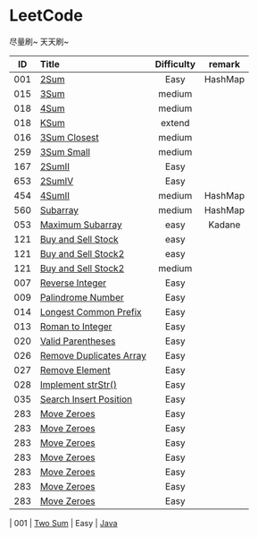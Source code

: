 # LeetCode

尽量刷~ 天天刷~

| ID   | Title                                    | Difficulty |                 remark                   |   
| ---- | :--------------------------------------- | :--------: | :--------------------------------------: | 
| 001  | [2Sum](/problems/001-2Sum.md)            |    Easy    |   HashMap
| 015  | [3Sum](/problems/015-3Sum.md)            |    medium  | 
| 018  | [4Sum](/problems/018-4Sum.md)            |    medium  | 
| 018  | [KSum](/problems/018-KSum_extend.md)     |    extend  | 
| 016  | [3Sum Closest](/problems/016-3SumClosest.md)                  |    medium  | 
| 259  | [3Sum Small](/problems/259-3SumSmaller.md)|    medium  | 
| 167  | [2SumII](/problems/167-2SumArray.md)      |    Easy    | 
| 653  | [2SumIV](/problems/653-2SumBST.md)        |    Easy    | 
| 454  | [4SumII](/problems/454-4SumII.md)         |    medium  |  HashMap
| 560  | [Subarray](/problems/560-Subarray.md)     |    medium  |  HashMap
| 053  | [Maximum Subarray](/problems/121-Stock.md)     |    easy  |  Kadane
| 121  | [Buy and Sell Stock](/problems/121-Stock.md)     |    easy  | 
| 121  | [Buy and Sell Stock2](/problems/121-Stock.md)     |    easy  | 
| 121  | [Buy and Sell Stock2](/problems/121-Stock.md)     |    medium  |  
| 007  | [Reverse Integer](/problems/007-Reverse_Integer.md)            |    Easy    |   
| 009  | [Palindrome Number](/problems/009-Palindrome_Number.md)           |    Easy    |   
| 014  | [Longest Common Prefix](/problems/014-Longest_Common_Prefix.md)            |    Easy    |   
| 013  | [Roman to Integer](/problems/013-Roman2Integer.md)            |    Easy    |   
| 020  | [Valid Parentheses](/problems/020-Valid_Parentheses.md)            |    Easy    | 
| 026  | [Remove Duplicates Array](/problems/026-Duplicates_Array.md)            |    Easy    | 
| 027  | [Remove Element](/problems/027-Remove_Element.md)            |    Easy    | 
| 028  | [Implement strStr()](/problems/028-Implement_strStr().md)            |    Easy    | 
| 035  | [Search Insert Position](/problems/035-Insert_Position.md)            |    Easy    | 
| 283  | [Move Zeroes](/problems/283-Move_Zeroes.md)            |    Easy    | 
| 283  | [Move Zeroes](/problems/283-Move_Zeroes.md)            |    Easy    | 
| 283  | [Move Zeroes](/problems/283-Move_Zeroes.md)            |    Easy    | 
| 283  | [Move Zeroes](/problems/283-Move_Zeroes.md)            |    Easy    | 
| 283  | [Move Zeroes](/problems/283-Move_Zeroes.md)            |    Easy    | 
| 283  | [Move Zeroes](/problems/283-Move_Zeroes.md)            |    Easy    | 
| 283  | [Move Zeroes](/problems/283-Move_Zeroes.md)            |    Easy    | 

| 001  | [Two Sum](https://leetcode.com/problems/two-sum/) |    Easy    | [Java](https://github.com/) 
